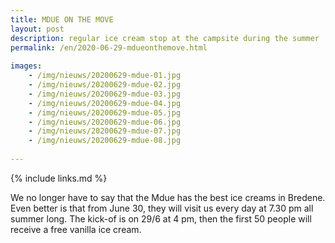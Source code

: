 ```yaml
---
title: MDUE ON THE MOVE
layout: post
description: regular ice cream stop at the campsite during the summer
permalink: /en/2020-06-29-mdueonthemove.html
    
images: 
    - /img/nieuws/20200629-mdue-01.jpg
    - /img/nieuws/20200629-mdue-02.jpg
    - /img/nieuws/20200629-mdue-03.jpg
    - /img/nieuws/20200629-mdue-04.jpg
    - /img/nieuws/20200629-mdue-05.jpg
    - /img/nieuws/20200629-mdue-06.jpg
    - /img/nieuws/20200629-mdue-07.jpg
    - /img/nieuws/20200629-mdue-08.jpg
    
---
```


{% include links.md %}

We no longer have to say that the Mdue has the best ice creams in Bredene. Even better is that from June 30, they will visit us every day at 7.30 pm all summer long.
The kick-of is on 29/6 at 4 pm, then the first 50 people will receive a free vanilla ice cream.




